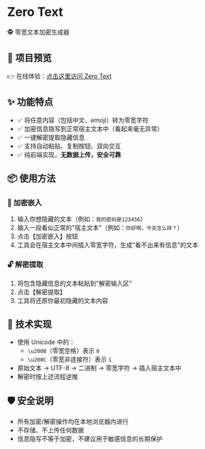 # Zero Text

🕵️ 零宽文本加密生成器

## 🚀 项目预览

👉 在线体验：[点击这里访问 Zero Text](https://zero-text.tlyboy.app/)

## ✨ 功能特点

- ✅ 将任意内容（包括中文、emoji）转为零宽字符
- ✅ 加密信息隐写到正常宿主文本中（看起来毫无异常）
- ✅ 一键解密提取隐藏信息
- ✅ 支持自动粘贴、复制按钮、双向交互
- ✅ 纯前端实现，**无数据上传，安全可靠**

## 📦 使用方法

### 🔐 加密嵌入

1. 输入你想隐藏的文本（例如：`我的密码是123456`）
2. 输入一段看似正常的"宿主文本"（例如：`你好啊，今天怎么样？`）
3. 点击【加密嵌入】按钮
4. 工具会在宿主文本中间插入零宽字符，生成"看不出来有信息"的文本

### 🔓 解密提取

1. 将包含隐藏信息的文本粘贴到"解密输入区"
2. 点击【解密提取】
3. 工具将还原你最初隐藏的文本内容

## 🧠 技术实现

- 使用 Unicode 中的：
  - `\u200B`（零宽空格）表示 `0`
  - `\u200C`（零宽非连接符）表示 `1`
- 原始文本 → UTF-8 → 二进制 → 零宽字符 → 插入宿主文本中
- 解密时按上述流程逆推

## 🛡️ 安全说明

- 所有加密/解密操作均在本地浏览器内进行
- 不存储、不上传任何数据
- 信息隐写不等于加密，不建议用于敏感信息的长期保护
